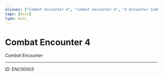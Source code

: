 ```yaml
---
aliases: ["Combat Encounter 4", "combat encounter 4", "4 Encounter Combat"]
tags: [misc]
type: misc
---
```


# Combat Encounter 4

*Combat Encounter*

---
*ID: ENC00003*